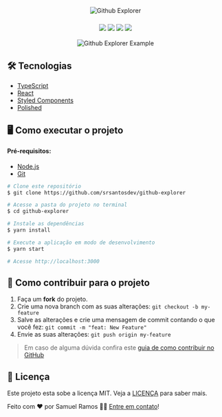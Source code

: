 <p align="center">
  <img src="https://user-images.githubusercontent.com/40436472/87506064-cbf10b80-c640-11ea-9cca-4ef493b86690.png" alt="Github Explorer" />
</p>

<h3 align="center">
  <img src="https://img.shields.io/github/languages/count/srsantosdev/github-explorer?style=plastic">
  <img src="https://img.shields.io/github/repo-size/srsantosdev/github-explorer?style=plastic">
  <img src="https://img.shields.io/badge/made%20by-srsantosdev-green?style=plastic">
  <img src="https://img.shields.io/github/last-commit/srsantosdev/github-explorer?style=plastic">
</h3>

<p align="center">
  <img src="https://user-images.githubusercontent.com/40436472/87505904-6ef55580-c640-11ea-913b-09c04fd65dc6.gif" alt="Github Explorer Example" />
</p>

## 🛠 Tecnologias

- [TypeScript](https://www.typescriptlang.org/)
- [React](https://reactjs.org/)
- [Styled Components](https://styled-components.com/)
- [Polished](https://polished.js.org/)

## 🖥️ Como executar o projeto

#### Pré-requisitos: 
- [Node.js](https://nodejs.org/en/)
- [Git](https://git-scm.com/)

```bash
# Clone este repositório
$ git clone https://github.com/srsantosdev/github-explorer

# Acesse a pasta do projeto no terminal
$ cd github-explorer

# Instale as dependências
$ yarn install

# Execute a aplicação em modo de desenvolvimento
$ yarn start

# Acesse http://localhost:3000
```

## 🤔 Como contribuir para o projeto

1. Faça um **fork** do projeto.
2. Crie uma nova branch com as suas alterações: `git checkout -b my-feature`
3. Salve as alterações e crie uma mensagem de commit contando o que você fez: `git commit -m "feat: New Feature"`
4. Envie as suas alterações: `git push origin my-feature`
> Em caso de alguma dúvida confira este [guia de como contribuir no GitHub](https://github.com/firstcontributions/first-contributions)

## 📝 Licença

Este projeto esta sobe a licença MIT. Veja a [LICENÇA](https://opensource.org/licenses/MIT) para saber mais.

Feito com ❤️ por Samuel Ramos 👋🏽 [Entre em contato](https://www.linkedin.com/in/srsantosdev/)!
